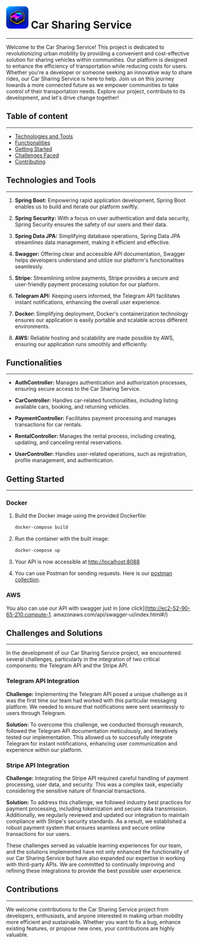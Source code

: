 # <img src="icon.jpg" style="border-radius: 10px; width: 60px"> Car Sharing Service 

---

Welcome to the Car Sharing Service! This project is dedicated to revolutionizing urban mobility by providing a convenient and cost-effective solution for sharing vehicles within communities. Our platform is designed to enhance the efficiency of transportation while reducing costs for users. Whether you're a developer or someone seeking an innovative way to share rides, our Car Sharing Service is here to help. Join us on this journey towards a more connected future as we empower communities to take control of their transportation needs. Explore our project, contribute to its development, and let's drive change together!

## Table of content

---
- [Technologies and Tools](#technologies-and-tools)
- [Functionalities](#functionalities)
- [Getting Started](#getting-started)
- [Challenges Faced](#challenges-and-solutions)
- [Contributing](#contributions)

## Technologies and Tools

---

1. **Spring Boot:** Empowering rapid application development, Spring Boot enables us to build and iterate our platform swiftly.

2. **Spring Security:** With a focus on user authentication and data security, Spring Security ensures the safety of our users and their data.

3. **Spring Data JPA:** Simplifying database operations, Spring Data JPA streamlines data management, making it efficient and effective.

4. **Swagger:** Offering clear and accessible API documentation, Swagger helps developers understand and utilize our platform's functionalities seamlessly.

5. **Stripe:** Streamlining online payments, Stripe provides a secure and user-friendly payment processing solution for our platform.

6. **Telegram API:** Keeping users informed, the Telegram API facilitates instant notifications, enhancing the overall user experience.

7. **Docker:** Simplifying deployment, Docker's containerization technology ensures our application is easily portable and scalable across different environments.

8. **AWS:** Reliable hosting and scalability are made possible by AWS, ensuring our application runs smoothly and efficiently.

## Functionalities

---

- **AuthController:** Manages authentication and authorization processes, ensuring secure access 
  to the Car Sharing Service.

- **CarController:** Handles car-related functionalities, including listing available cars, 
  booking, and returning vehicles.

- **PaymentController:** Facilitates payment processing and manages transactions for car rentals.

- **RentalController:** Manages the rental process, including creating, updating, and canceling 
  rental reservations.

- **UserController:** Handles user-related operations, such as registration, profile management, 
  and authentication.

## Getting Started

---

### Docker

1. Build the Docker image using the provided Dockerfile:

   ```bash
   docker-compose build
   ```

2. Run the container with the built image:

   ```bash
   docker-compose up
   ```

3. Your API is now accessible at [http://localhost:8088](http://localhost:8088)
4. You can use Postman for sending requests. Here is our [postman collection](Car_Sharing_App.postman_collection.json).
### AWS

You also can use our API with swagger just in [one click](http://ec2-52-90-65-210.compute-1.
amazonaws.com/api/swagger-ui/index.html#/)

## Challenges and Solutions

---

In the development of our Car Sharing Service project, we encountered several challenges, particularly in the integration of two critical components: the Telegram API and the Stripe API.

### Telegram API Integration

**Challenge:** Implementing the Telegram API posed a unique challenge as it was the first time our team had worked with this particular messaging platform. We needed to ensure that notifications were sent seamlessly to users through Telegram.

**Solution:** To overcome this challenge, we conducted thorough research, followed the Telegram API documentation meticulously, and iteratively tested our implementation. This allowed us to successfully integrate Telegram for instant notifications, enhancing user communication and experience within our platform.

### Stripe API Integration

**Challenge:** Integrating the Stripe API required careful handling of payment processing, user data, and security. This was a complex task, especially considering the sensitive nature of financial transactions.

**Solution:** To address this challenge, we followed industry best practices for payment processing, including tokenization and secure data transmission. Additionally, we regularly reviewed and updated our integration to maintain compliance with Stripe's security standards. As a result, we established a robust payment system that ensures seamless and secure online transactions for our users.

These challenges served as valuable learning experiences for our team, and the solutions implemented have not only enhanced the functionality of our Car Sharing Service but have also expanded our expertise in working with third-party APIs. We are committed to continually improving and refining these integrations to provide the best possible user experience.

## Contributions

---

We welcome contributions to the Car Sharing Service project from developers, enthusiasts, and anyone interested in making urban mobility more efficient and sustainable. Whether you want to fix a bug, enhance existing features, or propose new ones, your contributions are highly valuable.